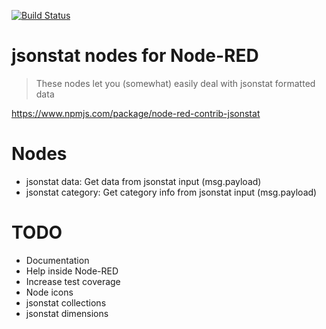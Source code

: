 [![Build Status](https://travis-ci.com/eithe/node-red-contrib-jsonstat.svg?branch=master)](https://travis-ci.com/eithe/node-red-contrib-jsonstat)

# jsonstat nodes for Node-RED

> These nodes let you (somewhat) easily deal with jsonstat formatted data

https://www.npmjs.com/package/node-red-contrib-jsonstat

# Nodes

- jsonstat data: Get data from jsonstat input (msg.payload)
- jsonstat category: Get category info from jsonstat input (msg.payload)

# TODO

- Documentation
- Help inside Node-RED
- Increase test coverage
- Node icons
- jsonstat collections
- jsonstat dimensions
